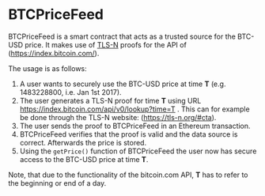 # BTCPriceFeed

BTCPriceFeed is a smart contract that acts as a trusted source for the BTC-USD price. It makes use of [TLS-N](https://tls-n.org) proofs for the API of (https://index.bitcoin.com/).

The usage is as follows:
1. A user wants to securely use the BTC-USD price at time **T** (e.g. 1483228800, i.e. Jan 1st 2017).
2. The user generates a TLS-N proof for time **T** using URL https://index.bitcoin.com/api/v0/lookup?time=T . This can for example be done through the TLS-N website: (https://tls-n.org/#cta).
3. The user sends the proof to BTCPriceFeed in an Ethereum transaction.
4. BTCPriceFeed verifies that the proof is valid and the data source is correct. Afterwards the price is stored.
5. Using the `getPrice()` function of BTCPriceFeed the user now has secure access to the BTC-USD price at time **T**.

Note, that due to the functionality of the bitcoin.com API, **T** has to refer to the beginning or end of a day.
